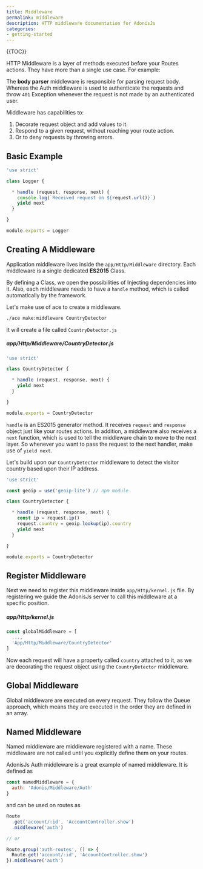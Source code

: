 ```yaml
---
title: Middleware
permalink: middleware
description: HTTP middleware documentation for AdonisJs
categories:
- getting-started
---
```


{{TOC}}

HTTP Middleware is a layer of methods executed before your Routes actions. They have more than a single use case. For example:

The **body parser** middleware is responsible for parsing request body. Whereas the Auth middleware is used to authenticate the requests and throw `401` Exception whenever the request is not made by an authenticated user.

Middleware has capabilities to:

1. Decorate request object and add values to it.
2. Respond to a given request, without reaching your route action.
3. Or to deny requests by throwing errors.

## Basic Example

```javascript
'use strict'

class Logger {

  * handle (request, response, next) {
    console.log(`Received request on ${request.url()}`)
    yield next
  }

}

module.exports = Logger
```

## Creating A Middleware

Application middleware lives inside the `app/Http/Middleware` directory. Each middleware is a single dedicated **ES2015** Class.

By defining a Class, we open the possibilities of Injecting dependencies into it. Also, each middleware needs to have a `handle` method, which is called automatically by the framework.

Let's make use of ace to create a middleware.

```bash
./ace make:middleware CountryDetector
```

It will create a file called `CountryDetector.js`

##### app/Http/Middleware/CountryDetector.js

```javascript
'use strict'

class CountryDetector {

  * handle (request, response, next) {
    yield next
  }

}

module.exports = CountryDetector
```

`handle` is an ES2015 generator method. It receives `request` and `response` object just like your routes actions. In addition, a middleware also receives a `next` function, which is used to tell the middleware chain to move to the next layer. So whenever you want to pass the request to the next handler, make use of `yield next`.

Let's build upon our `CountryDetector` middleware to detect the visitor country based upon their IP address.

```javascript
'use strict'

const geoip = use('geoip-lite') // npm module

class CountryDetector {

  * handle (request, response, next) {
    const ip = request.ip()
    request.country = geoip.lookup(ip).country
    yield next
  }

}

module.exports = CountryDetector
```

## Register Middleware

Next we need to register this middleware inside `app/Http/kernel.js` file. By registering we guide the AdonisJs server to call this middleware at a specific position.

##### app/Http/kernel.js
```javascript
const globalMiddleware = [
  ...,
  'App/Http/Middleware/CountryDetector'
]
```

Now each request will have a property called `country` attached to it, as we are decorating the request object using the `CountryDetector` middleware.

## Global Middleware

Global middleware are executed on every request. They follow the Queue approach, which means they are executed in the order they are defined in an array.

## Named Middleware

Named middleware are middleware registered with a name. These middleware are not called until you explicitly define them on your routes.

AdonisJs Auth middleware is a great example of named middleware. It is defined as

```javascript
const namedMiddleware = {
  auth: 'Adonis/Middleware/Auth'
}
```

and can be used on routes as

```javascript
Route
  .get('account/:id', 'AccountController.show')
  .middleware('auth')

// or

Route.group('auth-routes', () => {
  Route.get('account/:id', 'AccountController.show')
}).middleware('auth')
```
